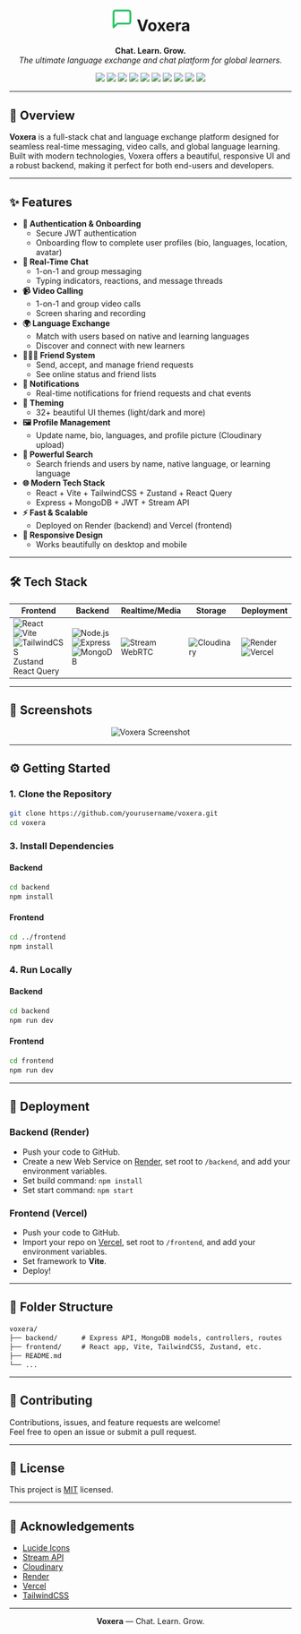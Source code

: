 <h1 align="center">
  <img src="frontend/public/favicon.svg" width="40" alt="Voxera Logo" />
  <span style="vertical-align: middle;">Voxera</span>
</h1>
<p align="center">
  <b>Chat. Learn. Grow.</b><br>
  <i>The ultimate language exchange and chat platform for global learners.</i>
</p>

<p align="center">
  <img src="https://img.shields.io/badge/Node.js-339933?logo=node.js&logoColor=white" />
  <img src="https://img.shields.io/badge/Express-000000?logo=express&logoColor=white" />
  <img src="https://img.shields.io/badge/MongoDB-47A248?logo=mongodb&logoColor=white" />
  <img src="https://img.shields.io/badge/React-20232A?logo=react&logoColor=61DAFB" />
  <img src="https://img.shields.io/badge/Vite-646CFF?logo=vite&logoColor=white" />
  <img src="https://img.shields.io/badge/TailwindCSS-06B6D4?logo=tailwindcss&logoColor=white" />
  <img src="https://img.shields.io/badge/Cloudinary-3448C5?logo=cloudinary&logoColor=white" />
  <img src="https://img.shields.io/badge/Stream-005FFF?logo=stream&logoColor=white" />
  <img src="https://img.shields.io/badge/Deployed%20on-Render-46E3B7?logo=render&logoColor=white" />
  <img src="https://img.shields.io/badge/Deployed%20on-Vercel-000?logo=vercel&logoColor=white" />
</p>

---

## 🚀 Overview

**Voxera** is a full-stack chat and language exchange platform designed for seamless real-time messaging, video calls, and global language learning. Built with modern technologies, Voxera offers a beautiful, responsive UI and a robust backend, making it perfect for both end-users and developers.

---

## ✨ Features

- **🔐 Authentication & Onboarding**
  - Secure JWT authentication
  - Onboarding flow to complete user profiles (bio, languages, location, avatar)
- **💬 Real-Time Chat**
  - 1-on-1 and group messaging
  - Typing indicators, reactions, and message threads
- **📹 Video Calling**
  - 1-on-1 and group video calls
  - Screen sharing and recording
- **🌍 Language Exchange**
  - Match with users based on native and learning languages
  - Discover and connect with new learners
- **🧑‍🤝‍🧑 Friend System**
  - Send, accept, and manage friend requests
  - See online status and friend lists
- **🔔 Notifications**
  - Real-time notifications for friend requests and chat events
- **🎨 Theming**
  - 32+ beautiful UI themes (light/dark and more)
- **🖼️ Profile Management**
  - Update name, bio, languages, and profile picture (Cloudinary upload)
- **🔎 Powerful Search**
  - Search friends and users by name, native language, or learning language
- **🌐 Modern Tech Stack**
  - React + Vite + TailwindCSS + Zustand + React Query
  - Express + MongoDB + JWT + Stream API
- **⚡️ Fast & Scalable**
  - Deployed on Render (backend) and Vercel (frontend)
- **📱 Responsive Design**
  - Works beautifully on desktop and mobile

---

## 🛠️ Tech Stack

| Frontend                                                                                                                                                                                                                                                                                                | Backend                                                                                                                                                                                                                                                                     | Realtime/Media                                                                                 | Storage                                                                                        | Deployment                                                                                                                                                              |
| ------------------------------------------------------------------------------------------------------------------------------------------------------------------------------------------------------------------------------------------------------------------------------------------------------- | --------------------------------------------------------------------------------------------------------------------------------------------------------------------------------------------------------------------------------------------------------------------------- | ---------------------------------------------------------------------------------------------- | ---------------------------------------------------------------------------------------------- | ----------------------------------------------------------------------------------------------------------------------------------------------------------------------- |
| ![React](https://img.shields.io/badge/-React-20232A?logo=react&logoColor=61DAFB) <br> ![Vite](https://img.shields.io/badge/-Vite-646CFF?logo=vite&logoColor=white) <br> ![TailwindCSS](https://img.shields.io/badge/-TailwindCSS-06B6D4?logo=tailwindcss&logoColor=white) <br> Zustand <br> React Query | ![Node.js](https://img.shields.io/badge/-Node.js-339933?logo=node.js&logoColor=white) <br> ![Express](https://img.shields.io/badge/-Express-000000?logo=express&logoColor=white) <br> ![MongoDB](https://img.shields.io/badge/-MongoDB-47A248?logo=mongodb&logoColor=white) | ![Stream](https://img.shields.io/badge/-Stream-005FFF?logo=stream&logoColor=white) <br> WebRTC | ![Cloudinary](https://img.shields.io/badge/-Cloudinary-3448C5?logo=cloudinary&logoColor=white) | ![Render](https://img.shields.io/badge/-Render-46E3B7?logo=render&logoColor=white) <br> ![Vercel](https://img.shields.io/badge/-Vercel-000?logo=vercel&logoColor=white) |

---

## 📸 Screenshots

<p align="center">
  <img src="frontend/public/screenshot-for-readme.png" alt="Voxera Screenshot" width="700"/>
</p>

---

## ⚙️ Getting Started

### 1. **Clone the Repository**

```bash
git clone https://github.com/yourusername/voxera.git
cd voxera
```


### 3. **Install Dependencies**

#### Backend

```bash
cd backend
npm install
```

#### Frontend

```bash
cd ../frontend
npm install
```

### 4. **Run Locally**

#### Backend

```bash
cd backend
npm run dev
```

#### Frontend

```bash
cd frontend
npm run dev
```

---

## 🚀 Deployment

### **Backend (Render)**

- Push your code to GitHub.
- Create a new Web Service on [Render](https://render.com/), set root to `/backend`, and add your environment variables.
- Set build command: `npm install`
- Set start command: `npm start`

### **Frontend (Vercel)**

- Push your code to GitHub.
- Import your repo on [Vercel](https://vercel.com/), set root to `/frontend`, and add your environment variables.
- Set framework to **Vite**.
- Deploy!

---

## 🧩 Folder Structure

```
voxera/
├── backend/      # Express API, MongoDB models, controllers, routes
├── frontend/     # React app, Vite, TailwindCSS, Zustand, etc.
├── README.md
└── ...
```

---

## 🤝 Contributing

Contributions, issues, and feature requests are welcome!  
Feel free to open an issue or submit a pull request.

---

## 📄 License

This project is [MIT](LICENSE) licensed.

---

## 🙏 Acknowledgements

- [Lucide Icons](https://lucide.dev/)
- [Stream API](https://getstream.io/)
- [Cloudinary](https://cloudinary.com/)
- [Render](https://render.com/)
- [Vercel](https://vercel.com/)
- [TailwindCSS](https://tailwindcss.com/)

---

<p align="center">
  <b>Voxera</b> — Chat. Learn. Grow.
</p>
